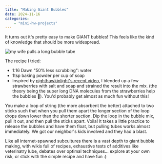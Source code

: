 ```yaml
---
title: "Making Giant Bubbles"
date: 2024-11-16
categories:
    - "mini-hw-projects"
---
```


It turns out it's pretty easy to make GIANT bubbles! This feels like the kind of knowledge that should be more widespread. 

![my wife pulls a long bubble tube](images/bubble_tube.png)

The recipe I tried:

- 1:16 Dawn "50% less scrubbing": water
- 1tsp baking powder per cup of soap
- Inspired by [nighthawkinlight's recent video](https://www.youtube.com/watch?v=KINBSeCACow), I blended up a few strawberries with salt and soap and strained the result into the mix. (the theory being the super long DNA molecules from the strawberries help the bubbles 🤷). You'd probably get almost as much fun without this!

You make a loop of string (the more absorbent the better) attached to two sticks such that when you pull them apart the longer section of the loop drops down lower than the shorter section. Dip the loop in the bubble mix, pull it out, and then pull the sticks apart. Voila! It takes a little practice to release the bubbles and have them float, but pulling tubes works almost immediately. We got our neighbor's kids involved and they had a blast. 

Like all internet-spawned subcultures there is a vast depth to giant bubble making, with wikis full of recipes, exhaustive tests of additives like veterinatry lube, debates over optimal techniques... explore at your own risk, or stick with the simple recipe and have fun :)
